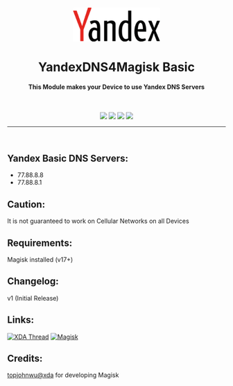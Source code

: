 <p align="center"><img src="https://github.com/K3V1991/Yandex-DNS4Magisk-Basic/blob/main/Yandex.png" width="200"></a>
<h1 align="center"><b>YandexDNS4Magisk Basic</b></h1>
<h4 align="center">This Module makes your Device to use Yandex DNS Servers</h4>
<br />

<p align="center">
<a href="https://liberapay.com/K3V1991" alt="LiberaPay"><img src="https://img.shields.io/badge/Liberapay-F6C915?style=for-the-badge&logo=liberapay&logoColor=black" /></a>
<a href="https://ko-fi.com/k3v1991" alt="Ko-fi"><img src="https://img.shields.io/badge/Ko--fi-F16061?style=for-the-badge&logo=ko-fi&logoColor=white" /></a>
<a href="https://www.paypal.com/cgi-bin/webscr?cmd=_s-xclick&hosted_button_id=HW8B98TVDLKWA" alt="PayPal"><img src="https://img.shields.io/badge/PayPal-00457C?style=for-the-badge&logo=paypal&logoColor=white" /></a>
<a href="https://github.com/K3V1991/Donate-Crypto/blob/main/README.md" alt="Crypto"><img src="https://img.shields.io/badge/Bitcoin-000?style=for-the-badge&logo=bitcoin&logoColor=white" /></a>
</p>
<hr />
<br />

## Yandex Basic DNS Servers:
* 77.88.8.8
* 77.88.8.1

## Caution:
It is not guaranteed to work on Cellular Networks on all Devices
<br />

## Requirements:
Magisk installed (v17+)
<br />

## Changelog:
v1 (Initial Release)
<br />

## Links:
[![XDA Thread](https://img.shields.io/badge/XDA-Thread-orange.svg)](https://forum.xda-developers.com/apps/magisk/module-yandex-dns4magisk-basic-safe-t3914991)
[![Magisk](https://img.shields.io/badge/Magisk-v17%2B-brightgreen.svg)](https://forum.xda-developers.com/apps/magisk/official-magisk-v7-universal-systemless-t3473445)
<br />

## Credits:
<a href="https://forum.xda-developers.com/member.php?u=4470081">topjohnwu@xda</a> for developing Magisk
